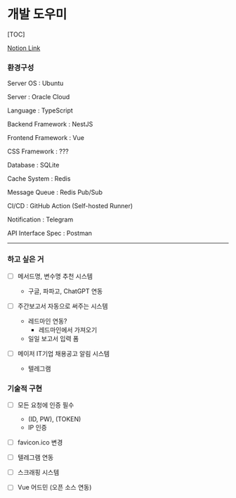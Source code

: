 # 개발 도우미

[TOC]

[Notion Link](https://www.notion.so/4d3b8c7aeb0b4b149da887c6dbdc609b)

### 환경구성

Server OS : Ubuntu

Server : Oracle Cloud

Language : TypeScript

Backend Framework : NestJS

Frontend Framework : Vue

CSS Framework : ???

Database : SQLite

Cache System : Redis

Message Queue : Redis Pub/Sub

CI/CD : GitHub Action (Self-hosted Runner)

Notification : Telegram

API Interface Spec : Postman

---

### 하고 싶은 거

- [ ] 메서드명, 변수명 추천 시스템

  - 구글, 파파고, ChatGPT 연동

- [ ] 주간보고서 자동으로 써주는 시스템

  - 레드마인 연동?
    - 레드마인에서 가져오기
  - 일일 보고서 입력 폼

- [ ] 메이저 IT기업 채용공고 알림 시스템

  - 텔레그램

### 기술적 구현

- [ ] 모든 요청에 인증 필수

  - (ID, PW), (TOKEN)
  - IP 인증

- [ ] favicon.ico 변경

- [ ] 텔레그램 연동

- [ ] 스크래핑 시스템

- [ ] Vue 어드민 (오픈 소스 연동)

